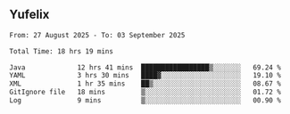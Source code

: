 ## Yufelix

<!--START_SECTION:waka-->

```txt
From: 27 August 2025 - To: 03 September 2025

Total Time: 18 hrs 19 mins

Java             12 hrs 41 mins  █████████████████▒░░░░░░░   69.24 %
YAML             3 hrs 30 mins   ████▓░░░░░░░░░░░░░░░░░░░░   19.10 %
XML              1 hr 35 mins    ██▒░░░░░░░░░░░░░░░░░░░░░░   08.67 %
GitIgnore file   18 mins         ▒░░░░░░░░░░░░░░░░░░░░░░░░   01.72 %
Log              9 mins          ▒░░░░░░░░░░░░░░░░░░░░░░░░   00.90 %
```

<!--END_SECTION:waka-->

